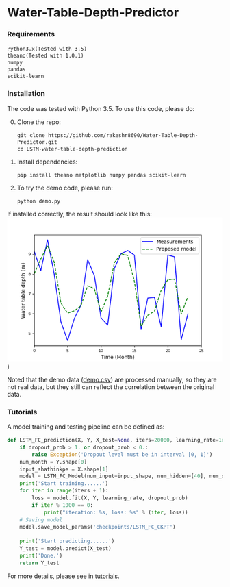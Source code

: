 # Water-Table-Depth-Predictor

### Requirements
```
Python3.x(Tested with 3.5)
theano(Tested with 1.0.1)
numpy
pandas
scikit-learn
```
### Installation
The code was tested with Python 3.5. To use this code, please do:

0. Clone the repo:
    ```Shell
    git clone https://github.com/rakeshr8690/Water-Table-Depth-Predictor.git
    cd LSTM-water-table-depth-prediction
    ```
 
1. Install dependencies:
    ```Shell
    pip install theano matplotlib numpy pandas scikit-learn
    ```    
  
2. To try the demo code, please run:
    ```Shell
    python demo.py
    ```

If installed correctly, the result should look like this:
![results](https://github.com/rakeshr8690/Water-Table-Depth-Predictor/blob/main/LSTM-water-table-depth-prediction-master/doc/results.png))

Noted that the demo data ([demo.csv](https://github.com/rakeshr8690/Water-Table-Depth-Predictor/blob/main/LSTM-water-table-depth-prediction-master/data/demo.csv)) are processed manually,  so they are not real data, but they still can reflect the correlation between the original data.

### Tutorials
A model training and testing pipeline can be defined as:
 
```python
def LSTM_FC_prediction(X, Y, X_test=None, iters=20000, learning_rate=1e-4, dropout_prob=0.5):
    if dropout_prob > 1. or dropout_prob < 0.:
        raise Exception('Dropout level must be in interval [0, 1]')
    num_month = Y.shape[0]
    input_shathinkpe = X.shape[1]
    model = LSTM_FC_Model(num_input=input_shape, num_hidden=[40], num_output=1)
    print('Start training......')
    for iter in range(iters + 1):
        loss = model.fit(X, Y, learning_rate, dropout_prob)
        if iter % 1000 == 0:
            print("iteration: %s, loss: %s" % (iter, loss))
    # Saving model
    model.save_model_params('checkpoints/LSTM_FC_CKPT')

    print('Start predicting......')
    Y_test = model.predict(X_test)
    print('Done.')
    return Y_test
```
For more details, please see in [tutorials](https://github.com/rakeshr8690/Water-Table-Depth-Predictor/blob/main/LSTM-water-table-depth-prediction-master/tutorials.ipynb).

